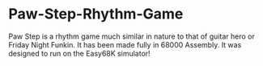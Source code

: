 # Paw-Step-Rhythm-Game
Paw Step is a rhythm game much similar in nature to that of guitar hero or Friday Night Funkin. It has been made fully in 68000 Assembly.  It was designed to run on the Easy68K simulator!
